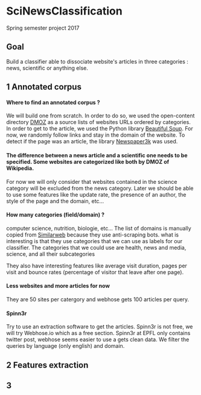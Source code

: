 # SciNewsClassification

Spring semester project 2017

## Goal 

Build a classifier able to dissociate website's articles in three categories : news, scientific or anything else.

## 1 Annotated corpus

#### **Where to find an annotated corpus** ? 
 We will build one from scratch. In order to do so, we used the open-content directory [DMOZ](http://dmoztools.net/) as a source lists of websites URLs ordered by categories. In order to get to the article, we used the Python library [Beautiful Soup](https://www.crummy.com/software/BeautifulSoup/bs4/doc/). For now, we randomly follow links and stay in the domain of the website. To detect if the page was an article, the library [Newspaper3k](https://pypi.python.org/pypi/newspaper3k/0.1.5) was used. 

#### **The difference between a news article and a scientific one needs to be specified. Some websites are categorized like both by DMOZ of Wikipedia.**
For now we will only consider that websites contained in the science category will be excluded from the news category. Later we should be able to use some features like the update rate, the presence of an author, the style of the page and the domain, etc...

#### **How many categories (field/domain) ?**
computer science, nutrition, biologie, etc...
The list of domains is manually copied from [Similarweb](https://www.similarweb.com/top-websites/category) because they use anti-scraping bots. what is interesting is that they use categories that we can use as labels for our classifier. The categories that we could use are health, news and media, science, and all their subcategories

They also have interesting features like average visit duration, pages per visit and bounce rates (percentage of visitor that leave after one page). 

#### **Less websites and more articles for now**
They are 50 sites per catergory and webhose gets 100 articles per query.

#### **Spinn3r**
Try to use an extraction software to get the articles. Spinn3r is not free, we will try Webhose.io which as a free section.
Spinn3r at EPFL only contains twitter post, webhose seems easier to use a gets clean data. We filter the queries by language (only english) and domain.

## 2 Features extraction

## 3
